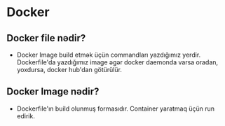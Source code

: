 # Docker

## Docker file nədir?

* Docker Image build etmək üçün commandları yazdığımız yerdir. Dockerfile'da yazdığımız image əgər docker daemonda varsa oradan, yoxdursa, docker hub'dan götürülür.

## Docker Image nədir?

* Dockerfile'ın build olunmuş formasıdır. Container yaratmaq üçün run edirik.


